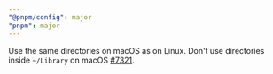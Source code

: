 ```yaml
---
"@pnpm/config": major
"pnpm": major
---
```


Use the same directories on macOS as on Linux. Don't use directories inside `~/Library` on macOS [#7321](https://github.com/pnpm/pnpm/issues/7321).
